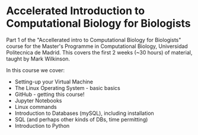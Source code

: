 # Accelerated Introduction to Computational Biology for Biologists

Part 1 of the "Accellerated intro to Computational Biology for Biologists" course for the Master's Programme in Computational Biology, Universidad Politecnica de Madrid.  This covers the first 2 weeks (~30 hours) of material, taught by Mark Wilkinson.

In this course we cover:
   * Setting-up your Virtual Machine
   * The Linux Operating System - basic basics
   * GitHub - getting this course!
   * Jupyter Notebooks
   * Linux commands
   * Introduction to Databases (mySQL), including installation
   * SQL (and perhaps other kinds of DBs, time permitting)
   * Introduction to Python


